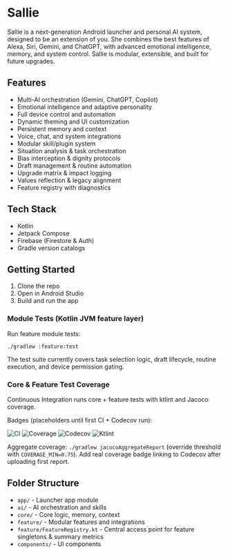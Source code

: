 # Sallie

Sallie is a next-generation Android launcher and personal AI system, designed to be an extension of you. She combines the best features of Alexa, Siri, Gemini, and ChatGPT, with advanced emotional intelligence, memory, and system control. Sallie is modular, extensible, and built for future upgrades.

## Features
- Multi-AI orchestration (Gemini, ChatGPT, Copilot)
- Emotional intelligence and adaptive personality
- Full device control and automation
- Dynamic theming and UI customization
- Persistent memory and context
- Voice, chat, and system integrations
- Modular skill/plugin system
 - Situation analysis & task orchestration
 - Bias interception & dignity protocols
 - Draft management & routine automation
 - Upgrade matrix & impact logging
 - Values reflection & legacy alignment
 - Feature registry with diagnostics

## Tech Stack
- Kotlin
- Jetpack Compose
- Firebase (Firestore & Auth)
- Gradle version catalogs

## Getting Started
1. Clone the repo
2. Open in Android Studio
3. Build and run the app

### Module Tests (Kotlin JVM feature layer)
Run feature module tests:

```
./gradlew :feature:test
```

The test suite currently covers task selection logic, draft lifecycle, routine execution, and device permission gating.

### Core & Feature Test Coverage
Continuous Integration runs core + feature tests with ktlint and Jacoco coverage.

Badges (placeholders until first CI + Codecov run):

![CI](https://img.shields.io/github/actions/workflow/status/your-org/sallie/ci.yml?branch=main)
![Coverage](https://img.shields.io/badge/coverage-aggregate--jacoco-%2300aa88)
![Codecov](https://img.shields.io/badge/codecov-report-blue)
![Ktlint](https://img.shields.io/badge/code%20style-ktlint-blue)

Aggregate coverage: `./gradlew jacocoAggregateReport` (override threshold with `COVERAGE_MIN=0.75`).
Add real coverage badge linking to Codecov after uploading first report.

## Folder Structure
- `app/` - Launcher app module
- `ai/` - AI orchestration and skills
- `core/` - Core logic, memory, context
- `feature/` - Modular features and integrations
- `feature/FeatureRegistry.kt` - Central access point for feature singletons & summary metrics
- `components/` - UI components

